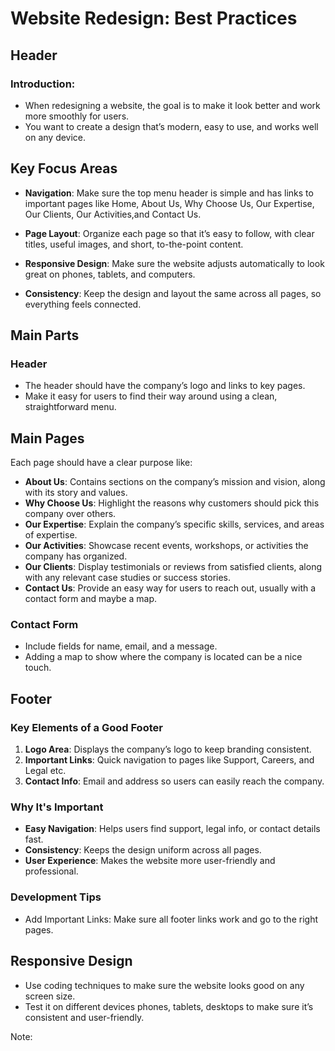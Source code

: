 # Website Redesign: Best Practices

## Header
### Introduction:
* When redesigning a website, the goal is to make it look better and work more smoothly for users. 
* You want to create a design that’s modern, easy to use, and works well on any device.

## Key Focus Areas
* **Navigation**: Make sure the top menu header is simple and has links to important pages like Home, About Us, Why Choose Us, Our Expertise, Our Clients, Our Activities,and Contact Us.

* **Page Layout**: Organize each page so that it’s easy to follow, with clear titles, useful images, and short, to-the-point content.

* **Responsive Design**: Make sure the website adjusts automatically to look great on phones, tablets, and computers.

* **Consistency**: Keep the design and layout the same across all pages, so everything feels connected.

## Main Parts
### Header
* The header should have the company’s logo and links to key pages.
* Make it easy for users to find their way around using a clean, straightforward menu.

## Main Pages
Each page should have a clear purpose like:

* **About Us**: Contains sections on the company’s mission and vision, along with its story and values.
* **Why Choose Us**: Highlight the reasons why customers should pick this company over others.
* **Our Expertise**: Explain the company’s specific skills, services, and areas of expertise.
* **Our Activities**: Showcase recent events, workshops, or activities the company has organized.
* **Our Clients**: Display testimonials or reviews from satisfied clients, along with any relevant case studies or success stories.
* **Contact Us**: Provide an easy way for users to reach out, usually with a contact form and maybe a map.


### Contact Form
* Include fields for name, email, and a message.
* Adding a map to show where the company is located can be a nice touch.


## Footer 
### Key Elements of a Good Footer
1. **Logo Area**: Displays the company’s logo to keep branding consistent.
2. **Important Links**: Quick navigation to pages like Support, Careers, and Legal etc.
3. **Contact Info**: Email and address so users can easily reach the company.

### Why It's Important
* **Easy Navigation**: Helps users find support, legal info, or contact details fast.
* **Consistency**: Keeps the design uniform across all pages.
* **User Experience**: Makes the website more user-friendly and professional.

### Development Tips
* Add Important Links: Make sure all footer links work and go to the right pages.

## Responsive Design
* Use coding techniques to make sure the website looks good on any screen size.
* Test it on different devices phones, tablets, desktops to make sure it’s consistent and user-friendly.

Note:

